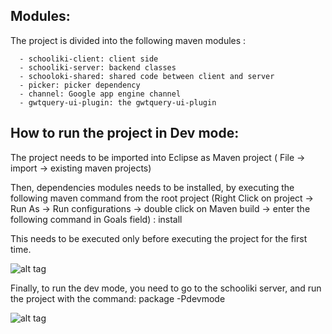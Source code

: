 ## Modules:

The project is divided into the following maven modules :

      - schooliki-client: client side 
      - schooliki-server: backend classes
      - schooloki-shared: shared code between client and server
      - picker: picker dependency
      - channel: Google app engine channel
      - gwtquery-ui-plugin: the gwtquery-ui-plugin


## How to run the project in Dev mode:

The project needs to be imported into Eclipse as Maven project ( File -> import -> existing maven projects)

Then, dependencies modules needs to be installed, by executing the following maven command from the root project (Right Click on project -> Run As -> Run configurations -> double click on Maven build  -> enter the following command in Goals field) : install

This needs to be executed only before executing the project for the first time. 

![alt tag](https://2.bp.blogspot.com/-YtHuujZruxI/V_IhseZW3lI/AAAAAAAAA3Q/8i1K-E_CJTQG7nq7wqMS1p47-le0pZWqACLcB/s1600/schooliki-dev-mode.png)

Finally, to run the dev mode, you need to go to the schooliki server, and run the project with the command: package -Pdevmode

![alt tag](https://2.bp.blogspot.com/-rna-7nJ3Sz0/V_IiKe1ee6I/AAAAAAAAA3U/P0z-grGKo_Mw5kBXV-FZ2FF-C4x_l33JACLcB/s1600/schooliki-dev.png)



